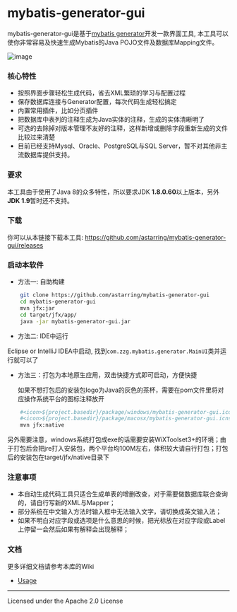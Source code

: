 mybatis-generator-gui
==============

mybatis-generator-gui是基于[mybatis generator](http://www.mybatis.org/generator/index.html)开发一款界面工具, 本工具可以使你非常容易及快速生成Mybatis的Java POJO文件及数据库Mapping文件。

![image](https://raw.githubusercontent.com/slankka/mybatis-generator-gui/slankka-pic/mybatisGeneratorUI_20180603025329.png)

### 核心特性
* 按照界面步骤轻松生成代码，省去XML繁琐的学习与配置过程
* 保存数据库连接与Generator配置，每次代码生成轻松搞定
* 内置常用插件，比如分页插件
* 把数据库中表列的注释生成为Java实体的注释，生成的实体清晰明了
* 可选的去除掉对版本管理不友好的注释，这样新增或删除字段重新生成的文件比较过来清楚
* 目前已经支持Mysql、Oracle、PostgreSQL与SQL Server，暂不对其他非主流数据库提供支持。

### 要求
本工具由于使用了Java 8的众多特性，所以要求JDK <strong>1.8.0.60</strong>以上版本，另外<strong>JDK 1.9</strong>暂时还不支持。

### 下载
你可以从本链接下载本工具: https://github.com/astarring/mybatis-generator-gui/releases

### 启动本软件

* 方法一: 自助构建

```bash
    git clone https://github.com/astarring/mybatis-generator-gui
    cd mybatis-generator-gui
    mvn jfx:jar
    cd target/jfx/app/
    java -jar mybatis-generator-gui.jar
```

* 方法二: IDE中运行

Eclipse or IntelliJ IDEA中启动, 找到```com.zzg.mybatis.generator.MainUI```类并运行就可以了

- 方法三：打包为本地原生应用，双击快捷方式即可启动，方便快捷

  如果不想打包后的安装包logo为Java的灰色的茶杯，需要在pom文件里将对应操作系统平台的图标注释放开

```bash
	#<icon>${project.basedir}/package/windows/mybatis-generator-gui.ico</icon>为windows
	#<icon>${project.basedir}/package/macosx/mybatis-generator-gui.icns</icon>为mac
	mvn jfx:native
```

​	另外需要注意，windows系统打包成exe的话需要安装WiXToolset3+的环境；由于打包后会把jre打入安装包，两个平台均100M左右，体积较大请自行打包；打包后的安装包在target/jfx/native目录下

### 注意事项
* 本自动生成代码工具只适合生成单表的增删改查，对于需要做数据库联合查询的，请自行写新的XML与Mapper；
* 部分系统在中文输入方法时输入框中无法输入文字，请切换成英文输入法；
* 如果不明白对应字段或选项是什么意思的时候，把光标放在对应字段或Label上停留一会然后如果有解释会出现解释；


### 文档
更多详细文档请参考本库的Wiki
* [Usage](https://github.com/astarring/mybatis-generator-gui/wiki/Usage-Guide)


- - -
Licensed under the Apache 2.0 License
